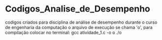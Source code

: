# Codigos_Analise_de_Desempenho
codigos criados para disciplina de análise de desempenho durante o curso de engenharia da computação
o arquivo de execução se chama 'o', para compilação colocar no terminal:
gcc atividade_1.c -o o
./o